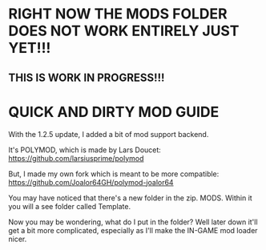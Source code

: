 # RIGHT NOW THE MODS FOLDER DOES NOT WORK ENTIRELY JUST YET!!!
## THIS IS WORK IN PROGRESS!!!

# QUICK AND DIRTY MOD GUIDE

With the 1.2.5 update, I added a bit of mod support backend.

It's POLYMOD, which is made by Lars Doucet: https://github.com/larsiusprime/polymod

But, I made my own fork which is meant to be more compatible: https://github.com/Joalor64GH/polymod-joalor64

You may have noticed that there's a new folder in the zip. MODS. Within it you will a see folder called Template.

Now you may be wondering, what do I put in the folder? Well later down it'll get a bit more complicated, especially as I'll make the IN-GAME mod loader nicer.